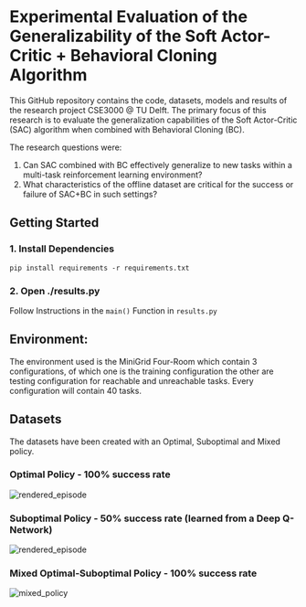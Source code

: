 # Experimental Evaluation of the Generalizability of the Soft Actor-Critic + Behavioral Cloning Algorithm

This GitHub repository contains the code, datasets, models and results of the research project CSE3000 @ TU Delft. The primary focus of this research is to evaluate the generalization capabilities of the Soft Actor-Critic (SAC) algorithm when combined with Behavioral Cloning (BC). 

The research questions were:
1. Can SAC combined with BC effectively generalize to new tasks within a multi-task reinforcement learning environment?
2. What characteristics of the offline dataset are critical for the success or failure of SAC+BC in such settings?

## Getting Started

### 1. Install Dependencies
```
pip install requirements -r requirements.txt
```

### 2. Open ./results.py
Follow Instructions in the `main()` Function in `results.py`

## Environment:
The environment used is the MiniGrid Four-Room which contain 3 configurations, of which one is the training configuration the other are testing configuration for reachable and unreachable tasks. Every configuration will contain 40 tasks. 

## Datasets
The datasets have been created with an Optimal, Suboptimal and Mixed policy.

### Optimal Policy - 100% success rate
![rendered_episode](https://github.com/AxelGeist/multi-task-offline-reinforcement-learning/assets/73136957/0d6a7199-8e6a-4484-9e87-de3e49ec4aa5)

### Suboptimal Policy - 50% success rate (learned from a Deep Q-Network)
![rendered_episode](https://github.com/AxelGeist/multi-task-offline-reinforcement-learning/assets/73136957/078642f3-e2d1-4628-b989-8e5db2d0214f)

### Mixed Optimal-Suboptimal Policy - 100% success rate
![mixed_policy](https://github.com/AxelGeist/multi-task-offline-reinforcement-learning/assets/73136957/eefba3be-40dd-4797-9fae-167421c47abd)


